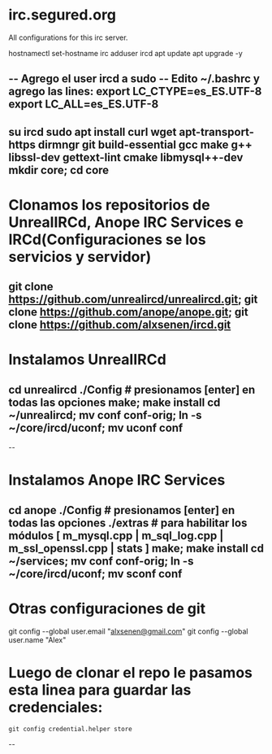 # irc.segured.org
All configurations for this irc server.

hostnamectl set-hostname irc
adduser ircd
apt update
apt upgrade -y

-- Agrego el user ircd a sudo
-- Edito ~/.bashrc y agrego las lines:
	export LC_CTYPE=es_ES.UTF-8
	export LC_ALL=es_ES.UTF-8
--
su ircd
sudo apt install curl wget apt-transport-https dirmngr git build-essential gcc make g++ libssl-dev gettext-lint cmake libmysql++-dev
mkdir core; cd core
--
# Clonamos los repositorios de UnrealIRCd, Anope IRC Services e IRCd(Configuraciones se los servicios y servidor)
git clone https://github.com/unrealircd/unrealircd.git; git clone https://github.com/anope/anope.git; git clone https://github.com/alxsenen/ircd.git
--
# Instalamos UnrealIRCd
cd unrealircd
./Config # presionamos [enter] en todas las opciones
make; make install
cd ~/unrealircd; mv conf conf-orig; ln -s ~/core/ircd/uconf; mv uconf conf
--
--
# Instalamos Anope IRC Services
cd anope
./Config # presionamos [enter] en todas las opciones
./extras # para habilitar los módulos [ m_mysql.cpp | m_sql_log.cpp | m_ssl_openssl.cpp | stats ]
make; make install
cd ~/services; mv conf conf-orig; ln -s ~/core/ircd/uconf; mv sconf conf
--
# Otras configuraciones de git
git config --global user.email "alxsenen@gmail.com"
git config --global user.name "Alex"
# Luego de clonar el repo le pasamos esta linea para guardar las credenciales:
	git config credential.helper store
--
